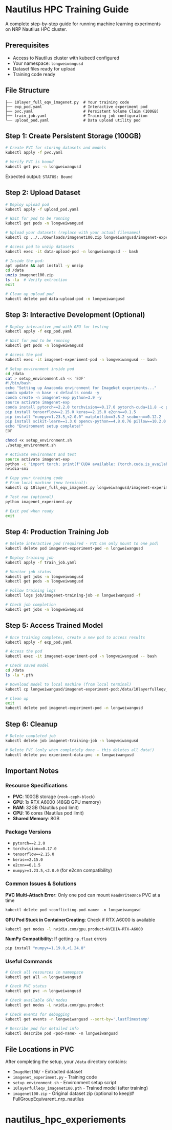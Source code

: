 # Nautilus HPC Training Guide

A complete step-by-step guide for running machine learning experiments on NRP Nautilus HPC cluster.

## Prerequisites
- Access to Nautilus cluster with kubectl configured
- Your namespace: `longweiwangusd`
- Dataset files ready for upload
- Training code ready

## File Structure
```
├── 10layer_full_eqv_imagenet.py  # Your training code
├── exp_pod.yaml                  # Interactive experiment pod
├── pvc.yaml                      # Persistent Volume Claim (100GB)
├── train_job.yaml                # Training job configuration
└── upload_pod.yaml               # Data upload utility pod
```

## Step 1: Create Persistent Storage (100GB)

```bash
# Create PVC for storing datasets and models
kubectl apply -f pvc.yaml

# Verify PVC is bound
kubectl get pvc -n longweiwangusd
```

Expected output: `STATUS: Bound`

## Step 2: Upload Dataset

```bash
# Deploy upload pod
kubectl apply -f upload_pod.yaml

# Wait for pod to be running
kubectl get pods -n longweiwangusd

# Upload your datasets (replace with your actual filenames)
kubectl cp ../../Downloads/imagenet100.zip longweiwangusd/imagenet-experiment-pod:/data/

# Access pod to unzip datasets
kubectl exec -it data-upload-pod -n longweiwangusd -- bash

# Inside the pod:
apt update && apt install -y unzip
cd /data
unzip imagenet100.zip
ls -la  # Verify extraction
exit

# Clean up upload pod
kubectl delete pod data-upload-pod -n longweiwangusd
```

## Step 3: Interactive Development (Optional)

```bash
# Deploy interactive pod with GPU for testing
kubectl apply -f exp_pod.yaml

# Wait for pod to be running
kubectl get pods -n longweiwangusd

# Access the pod
kubectl exec -it imagenet-experiment-pod -n longweiwangusd -- bash

# Setup environment inside pod
cd /data
cat > setup_environment.sh << 'EOF'
#!/bin/bash
echo "Setting up Anaconda environment for ImageNet experiments..."
conda update -n base -c defaults conda -y
conda create -n imagenet-exp python=3.9 -y
source activate imagenet-exp
conda install pytorch==2.2.0 torchvision==0.17.0 pytorch-cuda=11.8 -c pytorch -c nvidia -y
pip install tensorflow==2.15.0 keras==2.15.0 e2cnn==0.1.5
pip install "numpy>=1.23.5,<2.0.0" matplotlib==3.8.2 seaborn==0.12.2
pip install scikit-learn==1.3.0 opencv-python==4.8.0.76 pillow==10.2.0
echo "Environment setup complete!"
EOF

chmod +x setup_environment.sh
./setup_environment.sh

# Activate environment and test
source activate imagenet-exp
python -c "import torch; print(f'CUDA available: {torch.cuda.is_available()}')"
nvidia-smi

# Copy your training code
# From local machine (new terminal):
kubectl cp 10layer_full_eqv_imagenet.py longweiwangusd/imagenet-experiment-pod:/data/imagenet_experiment.py

# Test run (optional)
python imagenet_experiment.py

# Exit pod when ready
exit
```

## Step 4: Production Training Job

```bash
# Delete interactive pod (required - PVC can only mount to one pod)
kubectl delete pod imagenet-experiment-pod -n longweiwangusd

# Deploy training job
kubectl apply -f train_job.yaml

# Monitor job status
kubectl get jobs -n longweiwangusd
kubectl get pods -n longweiwangusd

# Follow training logs
kubectl logs job/imagenet-training-job -n longweiwangusd -f

# Check job completion
kubectl get jobs -n longweiwangusd
```

## Step 5: Access Trained Model

```bash
# Once training completes, create a new pod to access results
kubectl apply -f exp_pod.yaml

# Access the pod
kubectl exec -it imagenet-experiment-pod -n longweiwangusd -- bash

# Check saved model
cd /data
ls -la *.pth

# Download model to local machine (from local terminal)
kubectl cp longweiwangusd/imagenet-experiment-pod:/data/10layerfulleqv_imagenet100.pth ./trained_model.pth

# Clean up
exit
kubectl delete pod imagenet-experiment-pod -n longweiwangusd
```

## Step 6: Cleanup

```bash
# Delete completed job
kubectl delete job imagenet-training-job -n longweiwangusd

# Delete PVC (only when completely done - this deletes all data!)
kubectl delete pvc experiment-data-pvc -n longweiwangusd
```

## Important Notes

### Resource Specifications
- **PVC**: 100GB storage (`rook-ceph-block`)
- **GPU**: 1x RTX A6000 (48GB GPU memory)
- **RAM**: 32GB (Nautilus pod limit)
- **CPU**: 16 cores (Nautilus pod limit)
- **Shared Memory**: 8GB

### Package Versions
- `pytorch==2.2.0`
- `torchvision==0.17.0`
- `tensorflow==2.15.0`
- `keras==2.15.0`
- `e2cnn==0.1.5`
- `numpy>=1.23.5,<2.0.0` (for e2cnn compatibility)

### Common Issues & Solutions

**PVC Multi-Attach Error**: Only one pod can mount `ReadWriteOnce` PVC at a time
```bash
kubectl delete pod <conflicting-pod-name> -n longweiwangusd
```

**GPU Pod Stuck in ContainerCreating**: Check if RTX A6000 is available
```bash
kubectl get nodes -l nvidia.com/gpu.product=NVIDIA-RTX-A6000
```

**NumPy Compatibility**: If getting `np.float` errors
```bash
pip install "numpy>=1.19.0,<1.24.0"
```

### Useful Commands

```bash
# Check all resources in namespace
kubectl get all -n longweiwangusd

# Check PVC status
kubectl get pvc -n longweiwangusd

# Check available GPU nodes
kubectl get nodes -L nvidia.com/gpu.product

# Check events for debugging
kubectl get events -n longweiwangusd --sort-by='.lastTimestamp'

# Describe pod for detailed info
kubectl describe pod <pod-name> -n longweiwangusd
```

## File Locations in PVC

After completing the setup, your `/data` directory contains:
- `ImageNet100/` - Extracted dataset
- `imagenet_experiment.py` - Training code  
- `setup_environment.sh` - Environment setup script
- `10layerfulleqv_imagenet100.pth` - Trained model (after training)
- `imagenet100.zip` - Original dataset zip (optional to keep)# FullGroupEquivarent_nrp_nautilus
# nautilus_hpc_experiements
